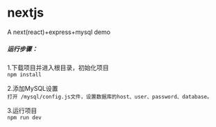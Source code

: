 # nextjs
A next(react)+express+mysql demo

##### 运行步骤：
1.下载项目并进入根目录，初始化项目   
`npm install`

2.添加MySQL设置   
`打开 /mysql/config.js文件，设置数据库的host、user、password、database。`

3.运行项目  
`npm run dev`
